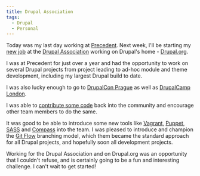 ```yaml
---
title: Drupal Association
tags:
  - Drupal
  - Personal
---
```

Today was my last day working at [Precedent](http://www.precedent.com). Next week, I'll be starting my [new job](https://assoc.drupal.org/node/18923 "Drupal.org Developer") at the [Drupal Association](http://assoc.drupal.org) working on Drupal's home - [Drupal.org](http://www.drupal.org).

I was at Precedent for just over a year and had the opportunity to work on several Drupal projects from project leading to ad-hoc module and theme development, including my largest Drupal build to date.

I was also lucky enough to go to [DrupalCon Prague](http://prague2013.drupal.org) as well as [DrupalCamp London](http://2014.drupalcamplondon.co.uk).

I was able to [contribute some code](https://drupal.org/project/eventsforce) back into the community and encourage other team members to do the same.

It was good to be able to introduce some new tools like [Vagrant](http://www.vagrantup.com), [Puppet](http://www.puppetlabs.com), [SASS](http://www.sass-lang.com) and [Compass](http://www.compass-style.org) into the team. I was pleased to introduce and champion the [Git Flow](http://danielkummer.github.io/git-flow-cheatsheet "Git Flow Cheat Sheet") branching model, which them became the standard approach for all Drupal projects, and hopefully soon all development projects.

Working for the Drupal Association and on Drupal.org was an opportunity that I couldn't refuse, and is certainly going to be a fun and interesting challenge. I can't wait to get started!